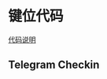 # 键位代码
[代码说明](https://eastmanreference.com/complete-list-of-applescript-key-codes)

## Telegram Checkin

